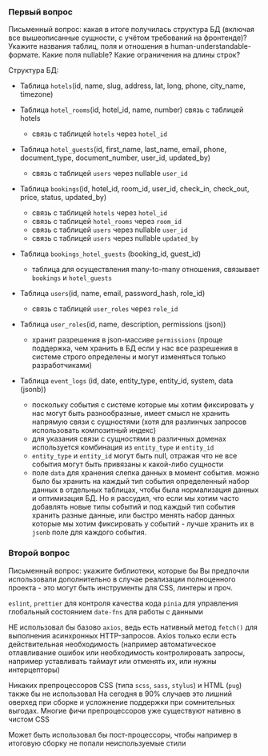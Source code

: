 
### Первый вопрос

Письменный вопрос: какая в итоге получилась структура БД (включая все вышеописанные сущности, с учётом требований на фронтенде)? Укажите названия таблиц, поля и отношения в human-understandable-формате. Какие поля nullable? Какие ограничения на длины строк?


Структура БД:

- Таблица `hotels`(id, name, slug, address, lat, long, phone, city_name, timezone)

- Таблица `hotel_rooms`(id, hotel_id, name, number) связь с таблицей hotels
    - связь с таблицей `hotels` через `hotel_id`
- Таблица `hotel_guests`(id, first_name, last_name, email, phone, document_type, document_number, user_id, updated_by)
    - связь с таблицей `users` через nullable `user_id`
- Таблица `bookings`(id, hotel_id, room_id, user_id, check_in, check_out, price, status, updated_by)
    - связь с таблицей `hotels` через `hotel_id`
    - связь с таблицей `hotel_rooms` через `room_id`
    - связь с таблицей `users` через nullable `user_id` 
    - связь с таблицей `users` через nullable `updated_by` 
- Таблица `bookings_hotel_guests` (booking_id, guest_id)
    - таблица для осуществления many-to-many отношения, связывает `bookings` и `hotel_guests`
- Таблица `users`(id, name, email, password_hash, role_id)
    - связь с таблицей `user_roles` через `role_id`
- Таблица `user_roles`(id, name, description, permissions (json))
    - хранит разрешения в json-массиве `permissions` (проще поддержка, чем хранить в БД если у нас все разрешения в системе строго определены и могут изменяться только разработчиками)
- Таблица `event_logs` (id, date, entity_type, entity_id, system, data (jsonb))
    - поскольку события с системе которые мы хотим фиксировать у нас могут быть разнообразные, имеет смысл не хранить напрямую связи с сущностями (хотя для разлинчых запросов использовать композитный индекс)
    - для указания связи с сущностями в различных доменах используется комбинация из `entity_type` и `entity_id`
    - `entity_type` и `entity_id` могут быть null, отражая что не все события могут быть привязаны к какой-либо сущности
    - поле `data` для хранения слепка данных в момент события. можно было бы хранить на каждый тип события определенный набор данных в отдельных таблицах, чтобы была нормализация данных и оптимизация БД. Но я рассудил, что если мы хотим часто добавлять новые типы событий и под каждый тип события хранить разные данные, или быстро менять набор данных которые мы хотим фиксировать у событий - лучше хранить их в `jsonb` поле для каждого события. 


### Второй вопрос

Письменный вопрос: укажите библиотеки, которые бы Вы предпочли использовали дополнительно в случае реализации полноценного проекта \- это могут быть инструменты для CSS, линтеры и проч.

`eslint`, `prettier` для контроля качества кода 
`pinia` для управления глобальный состоянием
`date-fns` для работы с данными

НЕ использовал бы базово `axios`, ведь есть нативный метод `fetch()` для выполнения асинхронных HTTP-запросов. Axios только если есть действительная необходимость (например автоматическое отлавливание ошибок или необходимость контролировать запросы, например уставливать таймаут или отменять их, или нужны интерцепторы)

Никаких препроцессоров CSS (типа `scss`, `sass`, `stylus`) и HTML (`pug`) также бы не использовал
На сегодня в 90% случаев это лишний оверхед при сборке и усложнение поддержки при сомнительных выгодах. Многие фичи препроцессоров уже существуют нативно в чистом CSS

Может быть использовал бы пост-процессоры, чтобы например в итоговую сборку не попали неиспользуемые стили
